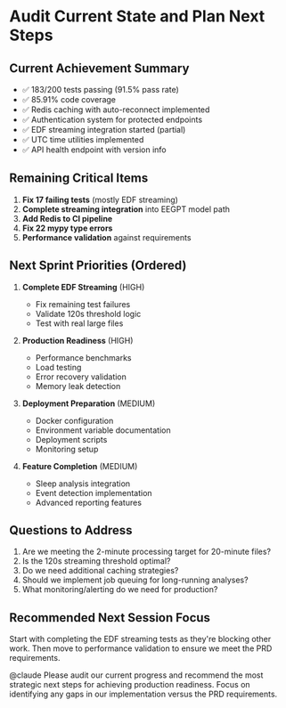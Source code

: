 # Audit Current State and Plan Next Steps

## Current Achievement Summary
- ✅ 183/200 tests passing (91.5% pass rate)
- ✅ 85.91% code coverage
- ✅ Redis caching with auto-reconnect implemented
- ✅ Authentication system for protected endpoints
- ✅ EDF streaming integration started (partial)
- ✅ UTC time utilities implemented
- ✅ API health endpoint with version info

## Remaining Critical Items
1. **Fix 17 failing tests** (mostly EDF streaming)
2. **Complete streaming integration** into EEGPT model path
3. **Add Redis to CI pipeline**
4. **Fix 22 mypy type errors**
5. **Performance validation** against requirements

## Next Sprint Priorities (Ordered)
1. **Complete EDF Streaming** (HIGH)
   - Fix remaining test failures
   - Validate 120s threshold logic
   - Test with real large files

2. **Production Readiness** (HIGH)
   - Performance benchmarks
   - Load testing
   - Error recovery validation
   - Memory leak detection

3. **Deployment Preparation** (MEDIUM)
   - Docker configuration
   - Environment variable documentation
   - Deployment scripts
   - Monitoring setup

4. **Feature Completion** (MEDIUM)
   - Sleep analysis integration
   - Event detection implementation
   - Advanced reporting features

## Questions to Address
1. Are we meeting the 2-minute processing target for 20-minute files?
2. Is the 120s streaming threshold optimal?
3. Do we need additional caching strategies?
4. Should we implement job queuing for long-running analyses?
5. What monitoring/alerting do we need for production?

## Recommended Next Session Focus
Start with completing the EDF streaming tests as they're blocking other work. Then move to performance validation to ensure we meet the PRD requirements.

@claude Please audit our current progress and recommend the most strategic next steps for achieving production readiness. Focus on identifying any gaps in our implementation versus the PRD requirements.
